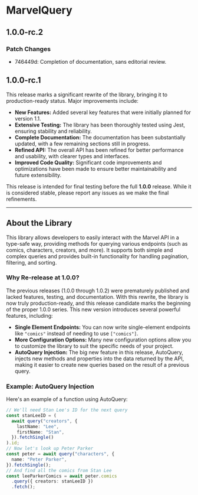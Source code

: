 # MarvelQuery

## 1.0.0-rc.2

### Patch Changes

- 746449d: Completion of documentation, sans editorial review.

## 1.0.0-rc.1

This release marks a significant rewrite of the library, bringing it to production-ready status. Major improvements include:

- **New Features:** Added several key features that were initially planned for version 1.1.
- **Extensive Testing:** The library has been thoroughly tested using Jest, ensuring stability and reliability.
- **Complete Documentation:** The documentation has been substantially updated, with a few remaining sections still in progress.
- **Refined API:** The overall API has been refined for better performance and usability, with clearer types and interfaces.
- **Improved Code Quality:** Significant code improvements and optimizations have been made to ensure better maintainability and future extensibility.

This release is intended for final testing before the full **1.0.0** release. While it is considered stable, please report any issues as we make the final refinements.

---

## About the Library

This library allows developers to easily interact with the Marvel API in a type-safe way, providing methods for querying various endpoints (such as comics, characters, creators, and more). It supports both simple and complex queries and provides built-in functionality for handling pagination, filtering, and sorting.

### Why Re-release at 1.0.0?

The previous releases (1.0.0 through 1.0.2) were prematurely published and lacked features, testing, and documentation. With this rewrite, the library is now truly production-ready, and this release candidate marks the beginning of the proper 1.0.0 series. This new version introduces several powerful features, including:

- **Single Element Endpoints:** You can now write single-element endpoints like `"comics"` instead of needing to use `["comics"]`.
- **More Configuration Options:** Many new configuration options allow you to customize the library to suit the specific needs of your project.
- **AutoQuery Injection:** The big new feature in this release, AutoQuery, injects new methods and properties into the data returned by the API, making it easier to create new queries based on the result of a previous query.

### Example: AutoQuery Injection

Here's an example of a function using AutoQuery:

```ts
// We'll need Stan Lee's ID for the next query
const stanLeeID = (
  await query("creators", {
    lastName: "Lee",
    firstName: "Stan",
  }).fetchSingle()
).id;
// Now let's look up Peter Parker
const peter = await query("characters", {
  name: "Peter Parker",
}).fetchSingle();
// And find all the comics from Stan Lee
const leeParkerComics = await peter.comics
  .query({ creators: stanLeeID })
  .fetch();
```
